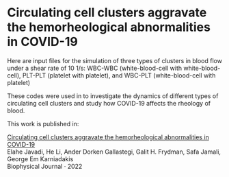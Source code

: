 # Circulating cell clusters aggravate the hemorheological abnormalities in COVID-19

Here are input files for the simulation of three types of clusters in blood flow under a shear rate of 10 1/s: WBC-WBC (white-blood-cell with white-blood-cell), PLT-PLT (platelet with platelet), and WBC-PLT (white-blood-cell with platelet)

These codes were used in to investigate the dynamics of different types of circulating cell clusters and study how COVID-19 affects the rheology of blood.

This work is published in:

[Circulating cell clusters aggravate the hemorheological abnormalities in COVID-19](https://doi.org/10.1016/j.bpj.2022.08.031) <br>
Elahe Javadi, He Li, Ander Dorken Gallastegi, Galit H. Frydman, Safa Jamali, George Em Karniadakis <br>
Biophysical Journal · 2022 <br>
